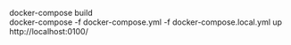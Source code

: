 

docker-compose build  
docker-compose -f docker-compose.yml -f docker-compose.local.yml up  
http://localhost:0100/
